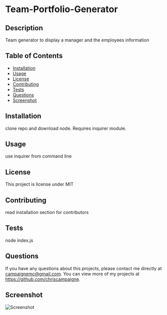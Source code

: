 # Team-Portfolio-Generator
  
  ## Description 
  Team generator to display a manager and the employees information
  ## Table of Contents
  * [Installation](#installation)
  * [Usage](#usage)
  * [License](#license)
  * [Contributing](#contributing)
  * [Tests](#tests)
  * [Questions](#questions)
  * [Screenshot](#screenshot)
  
  ## Installation 
  clone repo and download node. Requires inquirer module.
  ## Usage 
  use inquirer from command line
  ## License 
  This project is license under MIT
  ## Contributing 
  read installation section for contributors
  ## Tests
  node index.js
  ## Questions
  If you have any questions about this projects, please contact me directly at campaignemc@gmail.com. You can view more of my projects at https://github.com/chriscampaigne.
  ## Screenshot
  ![Screenshot](image.png)

